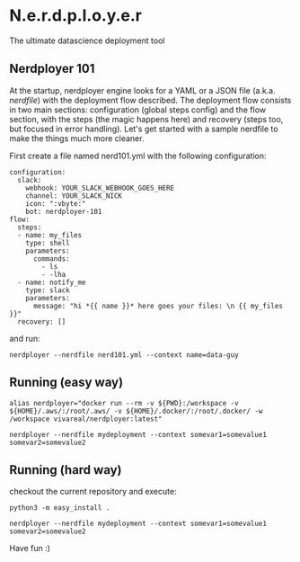 N.e.r.d.p.l.o.y.e.r
============

The ultimate datascience deployment tool

## Nerdployer 101

At the startup, nerdployer engine looks for a YAML or a JSON file (a.k.a. *nerdfile*) with the deployment flow described. The deployment flow consists in two main sections: configuration (global steps config) and the flow section, with the steps (the magic happens here) and recovery (steps too, but focused in error handling). Let's get started with a sample nerdfile to make the things much more cleaner.

First create a file named nerd101.yml with the following configuration:

```
configuration:
  slack:
    webhook: YOUR_SLACK_WEBHOOK_GOES_HERE
    channel: YOUR_SLACK_NICK
    icon: ":vbyte:"
    bot: nerdployer-101
flow:
  steps:
  - name: my_files
    type: shell
    parameters:
      commands: 
      	- ls
      	- -lha
  - name: notify_me
    type: slack
    parameters:
      message: "hi *{{ name }}* here goes your files: \n {{ my_files }}"
  recovery: []
```
and run:

```nerdployer --nerdfile nerd101.yml --context name=data-guy```


## Running (easy way)

```alias nerdployer="docker run --rm -v ${PWD}:/workspace -v ${HOME}/.aws/:/root/.aws/ -v ${HOME}/.docker/:/root/.docker/ -w /workspace vivareal/nerdployer:latest"```

```nerdployer --nerdfile mydeployment --context somevar1=somevalue1 somevar2=somevalue2```


## Running (hard way)

checkout the current repository and execute:

```python3 -m easy_install .```

```nerdployer --nerdfile mydeployment --context somevar1=somevalue1 somevar2=somevalue2```


Have fun :)